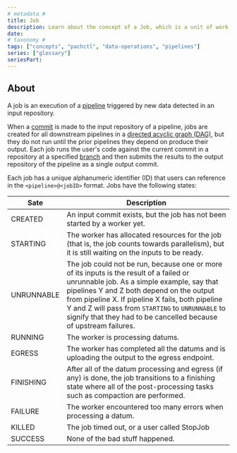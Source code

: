 ```yaml
---
# metadata # 
title: Job
description: Learn about the concept of a Job, which is a unit of work that is created by a pipeline.
date: 
# taxonomy #
tags: ["concepts", "pachctl", "data-operations", "pipelines"]
series: ["glossary"]
seriesPart:
--- 
```

## About 

A job is an execution of a [pipeline](/{{%release%}}/learn/glossary/pipeline) triggered by new data detected in an input repository. 

When a [commit](/{{%release%}}/learn/glossary/commit) is made to the input repository of a pipeline, jobs are created for all downstream pipelines in a [directed acyclic graph (DAG)](/{{%release%}}/learn/glossary/dag), but they do not run until the prior pipelines they depend on produce their output. Each job runs the user's code against the current commit in a repository at a specified [branch](/{{%release%}}/learn/glossary/branch) and then submits the results to the output repository of the pipeline as a single output commit.

Each job has a unique alphanumeric identifier (ID) that users can reference in the `<pipeline>@<jobID>` format. Jobs have the following states:

| Sate     | Description  |
| --------- | ------------ |
|CREATED| An input commit exists, but the job has not been started by a worker yet.|
|STARTING| The worker has allocated resources for the job (that is, the job counts towards parallelism), but it is still waiting on the inputs to be ready.|
|UNRUNNABLE|The job could not be run, because one or more of its inputs is the result of a failed or unrunnable job. As a simple example, say that pipelines Y and Z both depend on the output from pipeline X.  If pipeline X fails, both pipeline Y and Z will pass from `STARTING` to `UNRUNNABLE` to signify that they had to be cancelled because of upstream failures.|
|RUNNING|The worker is processing datums.|
|EGRESS|The worker has completed all the datums and is uploading the output to the egress endpoint.|
|FINISHING| After all of the datum processing and egress (if any) is done, the job transitions to a finishing state where all of the post-processing tasks such as compaction are performed.|
|FAILURE|The worker encountered too many errors when processing a datum.|
|KILLED|The job timed out, or a user called StopJob|
|SUCCESS| None of the bad stuff happened.| 



